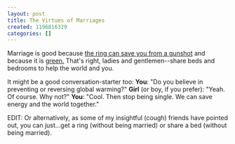 ```yaml
---
layout: post
title: The Virtues of Marriages
created: 1196816329
categories: []
---
```

Marriage is good because <a href="http://www.abcnews.go.com/GMA/WaterCooler/story?id=3951160" rel="external">the ring can save you from a gunshot</a> and because it is <a href="http://www.sciencedaily.com/releases/2007/12/071203190625.htm" rel="external">green.</a> That's right, ladies and gentlemen--share beds and bedrooms to help the world and you.

It might be a good conversation-starter too:
<strong>You</strong>: "Do you believe in preventing or reversing global warming?"
<strong>Girl</strong> (or boy, if you prefer): "Yeah. Of course. Why not?"
<strong>You</strong>: "Cool. Then stop being single. We can save energy and the world together."

EDIT: Or alternatively, as some of my insightful (cough) friends have pointed out, you can just...get a ring (without being married) or share a bed (without being married).
